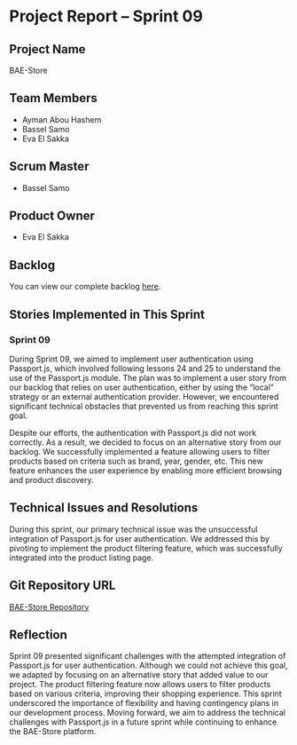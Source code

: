 # Project Report – Sprint 09

## Project Name
BAE-Store

## Team Members
- Ayman Abou Hashem
- Bassel Samo
- Eva El Sakka

## Scrum Master
- Bassel Samo

## Product Owner
- Eva El Sakka

## Backlog
You can view our complete backlog [here](bae-store/backlog.md).

## Stories Implemented in This Sprint

### Sprint 09

During Sprint 09, we aimed to implement user authentication using Passport.js, which involved following lessons 24 and 25 to understand the use of the Passport.js module. The plan was to implement a user story from our backlog that relies on user authentication, either by using the “local” strategy or an external authentication provider. However, we encountered significant technical obstacles that prevented us from reaching this sprint goal.

Despite our efforts, the authentication with Passport.js did not work correctly. As a result, we decided to focus on an alternative story from our backlog. We successfully implemented a feature allowing users to filter products based on criteria such as brand, year, gender, etc. This new feature enhances the user experience by enabling more efficient browsing and product discovery.

## Technical Issues and Resolutions

During this sprint, our primary technical issue was the unsuccessful integration of Passport.js for user authentication. We addressed this by pivoting to implement the product filtering feature, which was successfully integrated into the product listing page.

## Git Repository URL
[BAE-Store Repository](https://github.com/basselsamo/bae-store)

## Reflection

Sprint 09 presented significant challenges with the attempted integration of Passport.js for user authentication. Although we could not achieve this goal, we adapted by focusing on an alternative story that added value to our project. The product filtering feature now allows users to filter products based on various criteria, improving their shopping experience. This sprint underscored the importance of flexibility and having contingency plans in our development process. Moving forward, we aim to address the technical challenges with Passport.js in a future sprint while continuing to enhance the BAE-Store platform.

